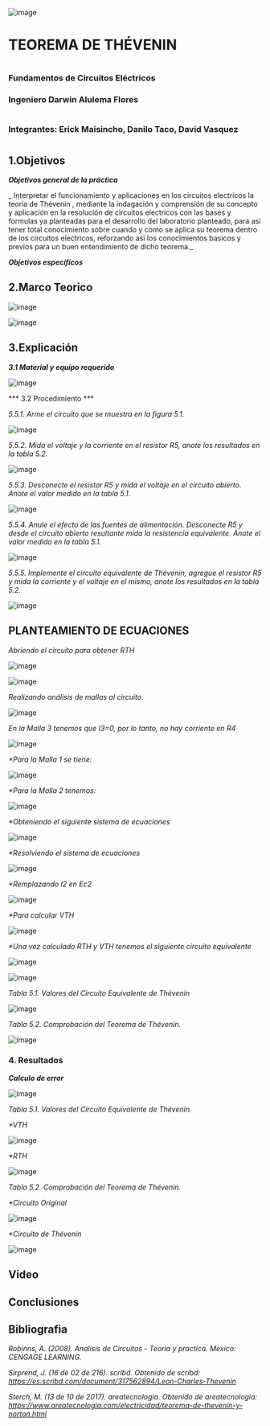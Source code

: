 ![image](https://user-images.githubusercontent.com/85728185/127173356-9a38e813-46cb-48a0-9206-c37781ebebb5.png)

# TEOREMA DE THÉVENIN
#

### Fundamentos de Circuitos Eléctricos
### Ingeniero Darwin Alulema  Flores
#
### Integrantes: Erick Maisincho, Danilo Taco, David Vasquez

#
 
## 1.Objetivos
***Objetivos general de la práctica***

_ Interpretar el funcionamiento y aplicaciones en los circuitos electricos la teoria de Thévenin , mediante la indagación y comprensión de su concepto y aplicación en la resolución de circuitos electricos con las bases y formulas ya planteadas para el desarrollo del laboratorio planteado, para asi tener total conocimiento sobre cuando y como se aplica su teorema dentro de los circuitos electricos, reforzando asi los conocimientos basicos y previos para un buen entendimiento de dicho teorema._

***Objetivos específicos***

## 2.Marco Teorico

![image](https://user-images.githubusercontent.com/85728185/127186399-423d5541-0154-4d94-9713-823552292c78.png)

![image](https://user-images.githubusercontent.com/85728185/127190667-b39c9025-97d0-44fa-9532-f166f6ae5ca1.png)

## 3.Explicación

***3.1 Material y equipo requerido***

![image](https://user-images.githubusercontent.com/85728185/127175300-c92107ef-07e6-44de-93f8-1872ec39f245.png)

*** 3.2 Procedimiento ***

_5.5.1. Arme el circuito que se muestra en la figura 5.1._

![image](https://user-images.githubusercontent.com/85259801/127082027-53f91d0b-3cfa-4332-83fc-3e1694f2852d.png)

_5.5.2. Mida el voltaje y la corriente en el resistor R5, anote los resultados en la tabla 5.2._

![image](https://user-images.githubusercontent.com/85259801/127081839-f7a22818-088d-45b7-ab4b-d9d841dbf790.png)

_5.5.3. Desconecte el resistor R5 y mida el voltaje en el circuito abierto. Anote el valor
medido en la tabla 5.1._

![image](https://user-images.githubusercontent.com/85259801/127081863-877d9597-4c43-4e91-ad8e-9544c8f211e7.png)

_5.5.4. Anule el efecto de las fuentes de alimentación. Desconecte R5 y desde el circuito
abierto resultante mida la resistencia equivalente. Anote el valor medido en la tabla 5.1._

![image](https://user-images.githubusercontent.com/85259801/127081906-167950b5-81d1-4649-9c49-6dd7aed57266.png)

_5.5.5. Implemente el circuito equivalente de Thévenin, agregue el resistor R5 y mida la
corriente y el voltaje en el mismo, anote los resultados en la tabla 5.2._

![image](https://user-images.githubusercontent.com/85259801/127081936-074f4996-bdfd-4e99-9886-118980bae485.png)



## PLANTEAMIENTO DE ECUACIONES

_Abriendo el circuito para obtener RTH_

![image](https://user-images.githubusercontent.com/84418933/127096456-d63f1a3d-8334-44ef-b05f-bf0880a8de28.png)

![image](https://user-images.githubusercontent.com/84418933/127096485-c68eb283-9a1c-44ca-b286-9450d8ac36bf.png)

_Realizando análisis de mallas al circuito._

![image](https://user-images.githubusercontent.com/84418933/127096531-7e395e44-e0ec-4db8-aa15-9a5ff939a957.png)

_En la Malla 3 tenemos que I3=0, por lo tanto, no hay corriente en R4_

![image](https://user-images.githubusercontent.com/84418933/127096559-f775fc5d-5948-4063-820e-4a1c5c465040.png)

_*Para la Malla 1 se tiene:_

![image](https://user-images.githubusercontent.com/84418933/127096587-1c9ed4a8-89e0-454f-a2ba-e5aadf86cda7.png)

_*Para la Malla 2 tenemos:_

![image](https://user-images.githubusercontent.com/84418933/127096619-3301ad37-b809-4b40-b863-e981581e923a.png)

_*Obteniendo el siguiente sistema de ecuaciones_

![image](https://user-images.githubusercontent.com/84418933/127096650-0f91f601-fff1-46f0-9951-18f222c38c94.png)

_*Resolviendo el sistema de ecuaciones_

![image](https://user-images.githubusercontent.com/84418933/127096688-9008855b-e843-449a-8d8b-661a84da7f08.png)

_*Remplazando I2 en Ec2_

![image](https://user-images.githubusercontent.com/84418933/127096720-648218b1-e691-49fa-bd32-d9ad42bb2f21.png)

_*Para calcular VTH_

![image](https://user-images.githubusercontent.com/84418933/127096768-35fd4590-6618-4fc5-90e5-7db4090f4d93.png)

_*Una vez calculado RTH y VTH tenemos el siguiente circuito equivalente_

![image](https://user-images.githubusercontent.com/84418933/127096799-8b5d8034-a515-4326-8436-55de10c74197.png)

![image](https://user-images.githubusercontent.com/84418933/127096824-9333f235-6aea-4f12-809c-a83ee07b2710.png)

_Tabla 5.1. Valores del Circuito Equivalente de Thévenin_

![image](https://user-images.githubusercontent.com/85259801/127175977-1bc51a5f-57d2-491f-84f3-12e12174e1d3.png)

_Tabla 5.2. Comprobación del Teorema de Thévenin._

![image](https://user-images.githubusercontent.com/85259801/127178056-686cc22a-836d-4b09-9e1b-ca86dc15de5f.png)


### 4. Resultados

***Calculo de error***

![image](https://user-images.githubusercontent.com/84418933/127186751-49c5f754-2b67-4ee6-b186-81e012c9dfd7.png)

_Tabla 5.1. Valores del Circuito Equivalente de Thévenin._

_*VTH_

![image](https://user-images.githubusercontent.com/84418933/127186865-e69eea65-361f-4624-9fe0-485ea2e6f77f.png)

_*RTH_

![image](https://user-images.githubusercontent.com/84418933/127186930-c68af2bb-e047-46da-9fe5-31a6ec533240.png)


_Tabla 5.2. Comprobación del Teorema de Thévenin._

_*Circuito Original_

![image](https://user-images.githubusercontent.com/84418933/127187049-b480b5cd-e4e9-41f1-8c19-e8a80ad86e95.png)

_*Circuito de Thévenin_

![image](https://user-images.githubusercontent.com/84418933/127187089-6384b5d1-4b9a-46a4-9b36-dd0159662d11.png)

## Video

## Conclusiones

## Bibliografia

_Robinns, A. (2008). Analisis de Circuitos - Teoria y practica. Mexico: CENGAGE LEARNING._

_Sirprend, J. (16 de 02 de 216). scribd. Obtenido de scribd: https://es.scribd.com/document/317562894/Leon-Charles-Thevenin_

_Sterch, M. (13 de 10 de 2017). areatecnologia. Obtenido de areatecnologia: https://www.areatecnologia.com/electricidad/teorema-de-thevenin-y-norton.html_
